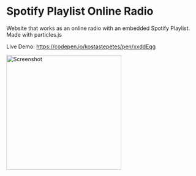 # Spotify Playlist Online Radio
Website that works as an online radio with an embedded Spotify Playlist. Made with particles.js

Live Demo: https://codepen.io/kostastepetes/pen/xxddEqg

<img src="img/logo.png" alt="Screenshot" width="300" height="300">
